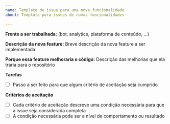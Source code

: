 ```yaml
---
name: Template de issue para uma nove funcionalidade
about: Template para issues de novas funcionalidades

---
```


**Frente a ser trabalhada:** (bot, analytics, plataforma de conteúdo, ...)

**Descrição da nova feature:**
Breve descrição da nova feature a ser implementada

**Porque essa feature melhoraria o código:**
Descrição das melhorias que ela traria para o repositório

**Tarefas**

- [ ] Passo a ser feito para que algum critério de aceitação seja cumprido

**Critérios de aceitação**

- [ ] Cada critério de aceitação descreve uma condição necessária para que a issue seja considerada completa
- [ ] A condição necessária pode ser a nível de comportamento ou resultado